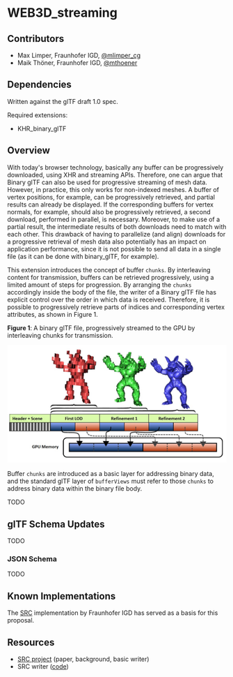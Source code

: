 # WEB3D_streaming


## Contributors

* Max Limper, Fraunhofer IGD, [@mlimper_cg](https://twitter.com/mlimper_cg)
* Maik Thöner, Fraunhofer IGD, [@mthoener](https://twitter.com/mthoener)


## Dependencies

Written against the glTF draft 1.0 spec.

Required extensions:
* KHR_binary_glTF


## Overview

With today's browser technology, basically any buffer can be progressively downloaded, using XHR and streaming APIs.
Therefore, one can argue that Binary glTF can also be used for progressive streaming of mesh data.
However, in practice, this only works for non-indexed meshes.
A buffer of vertex positions, for example, can be progressively retrieved, and partial results can already be displayed.
If the corresponding buffers for vertex normals, for example, should also be progressively retrieved, a second download, performed in parallel, is necessary.
Moreover, to make use of a partial result, the intermediate results of both downloads need to match with each other.
This drawback of having to parallelize (and align) downloads for a progressive retrieval of mesh data also potentially has an impact on application performance, since it is not possible to send all data in a single file (as it can be done with binary_glTF, for example).

This extension introduces the concept of buffer `chunks`. By interleaving content for transmission, buffers can be retrieved progressively, using a limited amount of steps for progression.
By arranging the `chunks` accordingly inside the body of the file, the writer of a Binary glTF file has explicit control over the order in which data is received.
Therefore, it is possible to progressively retrieve parts of indices and corresponding vertex attributes, as shown in Figure 1.

**Figure 1**: A binary glTF file, progressively streamed to the GPU by interleaving chunks for transmission.

![](img/streaming.jpg)

Buffer `chunks` are introduced as a basic layer for addressing binary data, and the standard glTF layer of `bufferViews` must refer to those `chunks` to address binary data within the binary file body.

TODO


## glTF Schema Updates

TODO

 
### JSON Schema

TODO


## Known Implementations

The [SRC](http://x3dom.org/src/) implementation by Fraunhofer IGD has served as a basis for this proposal.


## Resources
* [SRC project](http://x3dom.org/src/) (paper, background, basic writer)
* SRC writer ([code](http://x3dom.org/src/files/src_writer_source.zip))
